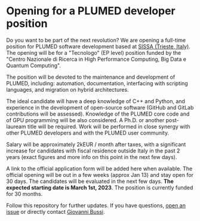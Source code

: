 # Opening for a PLUMED developer position

Do you want to be part of the next revolution? We are opening a full-time position for PLUMED software development based at [SISSA (Trieste, Italy)](https://www.sissa.it). The opening will be for a "Tecnologo" (EP level) position funded by the "Centro Nazionale di Ricerca in High Performance Computing, Big Data e Quantum Computing".

The position will be devoted to the maintenance and development of PLUMED, including: automation, documentation, interfacing with scripting languages, and migration on hybrid architectures.

The ideal candidate will have a deep knowledge of C++ and Python, and experience in the development of open-source software (GitHub and GitLab contributions will be assessed). Knowledge of the PLUMED core code and of GPU programming will be also considered. A Ph.D. or another post-lauream title will be required. Work will be performed in close synergy with other PLUMED developers and with the PLUMED user community.

Salary will be approximately 2kEUR / month after taxes, with a significant increase for candidates with fiscal residence outside Italy in the past 2 years (exact figures and more info on this point in the next few days).

A link to the official application form will be added here when available. The official opening will be out in a few weeks (approx Jan 13) and stay open for 30 days. The candidates will be evaluated in the next few days. **The expected starting date is March 1st, 2023**. The position is currently funded for 30 months.

Follow this repository for further updates. If you have questions, [open an issue](https://github.com/plumed/opening-2023/issues) or directly contact [Giovanni Bussi](mailto:bussi@sissa.it).
